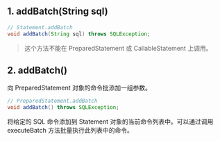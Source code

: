 

## 1. addBatch(String sql)

```java
// Statement.addBatch
void addBatch(String sql) throws SQLException;
```
> 这个方法不能在 PreparedStatement 或 CallableStatement 上调用。





## 2. addBatch()

向 PreparedStatement 对象的命令批添加一组参数。
```java
// PreparedStatement.addBatch
void addBatch() throws SQLException;
```
将给定的 SQL 命令添加到 Statement 对象的当前命令列表中。可以通过调用 executeBatch 方法批量执行此列表中的命令。
